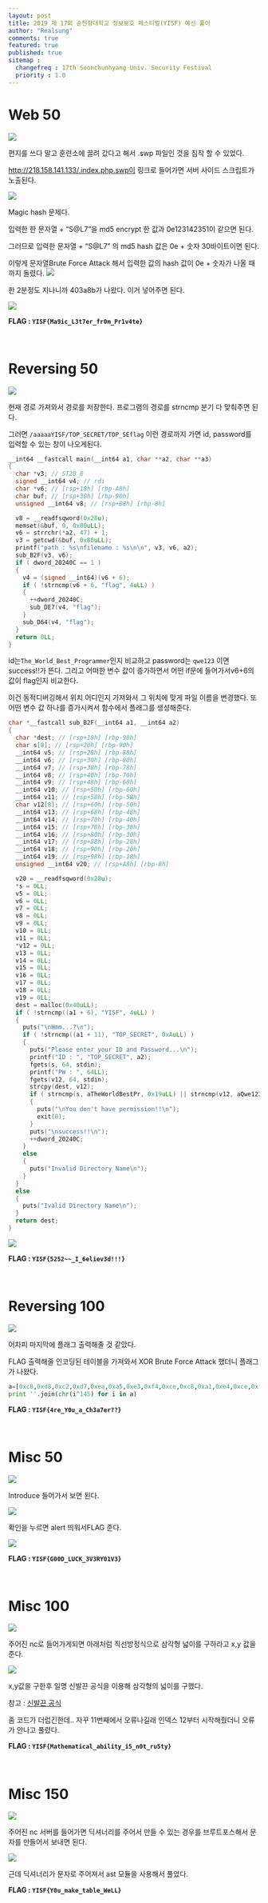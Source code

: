 ```yaml
---
layout: post
title: 2019 제 17회 순천향대학교 정보보호 페스티벌(YISF) 예선 풀이
author: "Realsung"
comments: true
featured: true
published: true
sitemap :
  changefreq : 17th Soonchunhyang Univ. Security Festival
  priority : 1.0
---
```


# Web 50

![](https://user-images.githubusercontent.com/32904385/62957779-64c74780-be30-11e9-837b-83ab419e8911.png)

편지를 쓰다 말고 훈련소에 끌려 갔다고 해서 .swp 파일인 것을 짐작 할 수 있었다.

http://218.158.141.133/.index.php.swp이 링크로 들어가면 서버 사이드 스크립트가 노출된다.

![](https://user-images.githubusercontent.com/32904385/62957781-655fde00-be30-11e9-90cb-8d0279a80951.png)

Magic hash 문제다. 

입력한 한 문자열 + “S@L7”을 md5 encrypt 한 값과 0e123142351이 같으면 된다.

그러므로 입력한 문자열 + “S@L7” 의 md5 hash 값은 0e + 숫자 30바이트이면 된다.

<script src="https://gist.github.com/realsung/a679c092d49ae556482d534d1b3542b3.js"></script>
이렇게 문자열Brute Force Attack 해서 입력한 값의 hash 값이 0e + 숫자가 나올 때까지 돌렸다.
![](https://user-images.githubusercontent.com/32904385/62957782-65f87480-be30-11e9-8f51-66e67825a42c.png)

한 2분정도 지나니까 403a8b가 나왔다. 이거 넣어주면 된다.

![](https://user-images.githubusercontent.com/32904385/62957783-65f87480-be30-11e9-9ed7-efe723d68dce.png)

**FLAG : `YISF{Ma9ic_L3t7er_fr0m_Pr1v4te}`**

<br />

# Reversing 50

![](https://user-images.githubusercontent.com/32904385/62961011-e5894200-be36-11e9-8b95-570d15b86c80.png)

현재 경로 가져와서 경로를 저장한다. 프로그램의 경로를 strncmp 분기 다 맞춰주면 된다.

그러면 `/aaaaaYISF/TOP_SECRET/TOP_SEflag` 이런 경로까지 가면 id, password를 입력할 수 있는 창이 나오게된다.

```c
__int64 __fastcall main(__int64 a1, char **a2, char **a3)
{
  char *v3; // ST20_8
  signed __int64 v4; // rdi
  char *v6; // [rsp+18h] [rbp-A8h]
  char buf; // [rsp+30h] [rbp-90h]
  unsigned __int64 v8; // [rsp+B8h] [rbp-8h]

  v8 = __readfsqword(0x28u);
  memset(&buf, 0, 0x80uLL);
  v6 = strrchr(*a2, 47) + 1;
  v3 = getcwd(&buf, 0x80uLL);
  printf("path : %s\nfilename : %s\n\n", v3, v6, a2);
  sub_B2F(v3, v6);
  if ( dword_20240C == 1 )
  {
    v4 = (signed __int64)(v6 + 6);
    if ( !strncmp(v6 + 6, "flag", 4uLL) )
    {
      ++dword_20240C;
      sub_DE7(v4, "flag");
    }
    sub_D64(v4, "flag");
  }
  return 0LL;
}
```

id는`The_World_Best_Programmer`인지 비교하고 password는 `qwe123` 이면 success!!가 뜬다. 그리고 어떠한 변수 값이 증가하면서 어떤 if문에 들어가서v6+6의 값이 flag인지 비교한다.

이건 동적디버깅해서 위치 어디인지 가져와서 그 위치에 맞게 파일 이름을 변경했다. 또 어떤 변수 값 하나를 증가시켜서 함수에서 플래그를 생성해준다.

```c
char *__fastcall sub_B2F(__int64 a1, __int64 a2)
{
  char *dest; // [rsp+18h] [rbp-98h]
  char s[8]; // [rsp+20h] [rbp-90h]
  __int64 v5; // [rsp+28h] [rbp-88h]
  __int64 v6; // [rsp+30h] [rbp-80h]
  __int64 v7; // [rsp+38h] [rbp-78h]
  __int64 v8; // [rsp+40h] [rbp-70h]
  __int64 v9; // [rsp+48h] [rbp-68h]
  __int64 v10; // [rsp+50h] [rbp-60h]
  __int64 v11; // [rsp+58h] [rbp-58h]
  char v12[8]; // [rsp+60h] [rbp-50h]
  __int64 v13; // [rsp+68h] [rbp-48h]
  __int64 v14; // [rsp+70h] [rbp-40h]
  __int64 v15; // [rsp+78h] [rbp-38h]
  __int64 v16; // [rsp+80h] [rbp-30h]
  __int64 v17; // [rsp+88h] [rbp-28h]
  __int64 v18; // [rsp+90h] [rbp-20h]
  __int64 v19; // [rsp+98h] [rbp-18h]
  unsigned __int64 v20; // [rsp+A8h] [rbp-8h]

  v20 = __readfsqword(0x28u);
  *s = 0LL;
  v5 = 0LL;
  v6 = 0LL;
  v7 = 0LL;
  v8 = 0LL;
  v9 = 0LL;
  v10 = 0LL;
  v11 = 0LL;
  *v12 = 0LL;
  v13 = 0LL;
  v14 = 0LL;
  v15 = 0LL;
  v16 = 0LL;
  v17 = 0LL;
  v18 = 0LL;
  v19 = 0LL;
  dest = malloc(0x40uLL);
  if ( !strncmp((a1 + 6), "YISF", 4uLL) )
  {
    puts("\nHmm...?\n");
    if ( !strncmp((a1 + 11), "TOP_SECRET", 0xAuLL) )
    {
      puts("Please enter your ID and Password...\n");
      printf("ID : ", "TOP_SECRET", a2);
      fgets(s, 64, stdin);
      printf("PW : ", 64LL);
      fgets(v12, 64, stdin);
      strcpy(dest, v12);
      if ( strncmp(s, aTheWorldBestPr, 0x19uLL) || strncmp(v12, aQwe123, 6uLL) )
      {
        puts("\nYou don't have permission!!\n");
        exit(0);
      }
      puts("\nsuccess!!\n");
      ++dword_20240C;
    }
    else
    {
      puts("Invalid Directory Name\n");
    }
  }
  else
  {
    puts("Ivalid Directory Name\n");
  }
  return dest;
}
```

![](https://user-images.githubusercontent.com/32904385/62961013-e621d880-be36-11e9-97f9-7d9bf1ce4453.png)

**FLAG : `YISF{5252~~_I_6eliev3d!!!}`**

<br />

# Reversing 100

![](https://user-images.githubusercontent.com/32904385/62961249-5fb9c680-be37-11e9-9bdd-c3e646733943.png)

어차피 마지막에 플래그 출력해줄 것 같았다.

FLAG 출력해줄 인코딩된 테이블을 가져와서 XOR Brute Force Attack 했더니 플래그가 나왔다.

```python
a=[0xc8,0xd8,0xc2,0xd7,0xea,0xa5,0xe3,0xf4,0xce,0xc8,0xa1,0xe4,0xce,0xf0,0xce,0xd2,0xf9,0xa2,0xf0,0xa6,0xf4,0xe3,0xae,0xae,0xec]
print ''.join(chr(i^145) for i in a)
```

**FLAG : `YISF{4re_Y0u_a_Ch3a7er??}`**

<br />

# Misc 50

![](https://user-images.githubusercontent.com/32904385/62961794-66950900-be38-11e9-8186-29ee3e0d2b85.png)

Introduce 들어가서 보면 된다.

![](https://user-images.githubusercontent.com/32904385/62961795-66950900-be38-11e9-958d-80d2164001b5.png)

확인을 누르면 alert 띄워서FLAG 준다.

![](https://user-images.githubusercontent.com/32904385/62961803-672d9f80-be38-11e9-8af8-45447ac05421.png)

**FLAG : `YISF{G00D_LUCK_3V3RY01V3}`**

<br />

# Misc 100

![](https://user-images.githubusercontent.com/32904385/62961806-685ecc80-be38-11e9-965d-731a6b557b4d.png)

주어진 nc로 들어가게되면 아래처럼 직선방정식으로 삼각형 넓이를 구하라고 x,y 값을 준다.

![](https://user-images.githubusercontent.com/32904385/62961811-68f76300-be38-11e9-88d0-cb850c57c704.png)

x,y값을 구한후 일명 신발끈 공식을 이용해 삼각형의 넓이를 구했다.

참고 : [신발끈 공식](https://ko.wikipedia.org/wiki/신발끈_공식)

<script src="https://gist.github.com/realsung/3b7908bbaed55bc2732ac3924b495f8c.js"></script>
좀 코드가 더럽긴한데.. 자꾸 11번째에서 오류나길래 인덱스 12부터 시작해줬더니 오류가 안나고 풀렸다.

**FLAG : `YISF{Mathematical_ability_i5_n0t_ru5ty}`**

<br />

# Misc 150

![](https://user-images.githubusercontent.com/32904385/62961807-68f76300-be38-11e9-8c02-d70847411ca4.png)

주어진 nc 서버를 들어가면 딕셔너리를 주어서 만들 수 있는 경우를 브루트포스해서 문자를 만들어서 보내면 된다.

![](https://user-images.githubusercontent.com/32904385/62961809-68f76300-be38-11e9-81e7-5493ca0d853a.png)

근데 딕셔너리가 문자로 주어져서 ast 모듈을 사용해서 풀었다.

<script src="https://gist.github.com/realsung/4b18c6543a60fd26f381943119a652c3.js"></script>
**FLAG : `YISF{Y0u_make_table_WeLL}`**